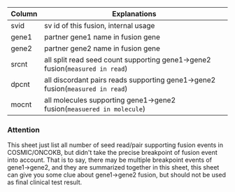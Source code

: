 |Column|Explanations
|-------|----------
|svid| sv id of this fusion, internal usage
|gene1| partner gene1 name in fusion gene
|gene2| partner gene2 name in fusion gene
|srcnt| all split read seed count supporting gene1->gene2 fusion(```measured in read```)
|dpcnt| all discordant pairs reads supporting  gene1->gene2 fusion(```measured in read```)
|mocnt| all molecules supporting gene1->gene2 fusion(```measuered in molecule```)

### Attention 
This sheet just list all number of seed read/pair supporting fusion events in COSMIC/ONCOKB, but didn't take the precise breakpoint of fusion event into account. That is to say, there may be multiple breakpoint events of gene1->gene2, and they are summarized together in this sheet, this sheet can give you some clue about gene1->gene2 fusion, but should not be used as final clinical test result.
